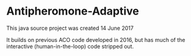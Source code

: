 # Antipheromone-Adaptive

This java source project was created 14 June 2017

It builds on previous ACO code developed in 2016, 
but has much of the interactive (human-in-the-loop)
code stripped out. 
